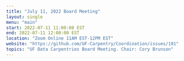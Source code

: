 ```yaml
---
title: "July 11, 2022 Board Meeting"
layout: single
menu: "main"
start: 2022-07-11 11:00:00 EST
end: 2022-07-11 12:00:00 EST
location: "Zoom Online 11AM EST-12PM EST"
website: "https://github.com/UF-Carpentry/Coordination/issues/191"
topics: "UF Data Carpentries Board Meeting. Chair: Cory Brunson"
---
```

